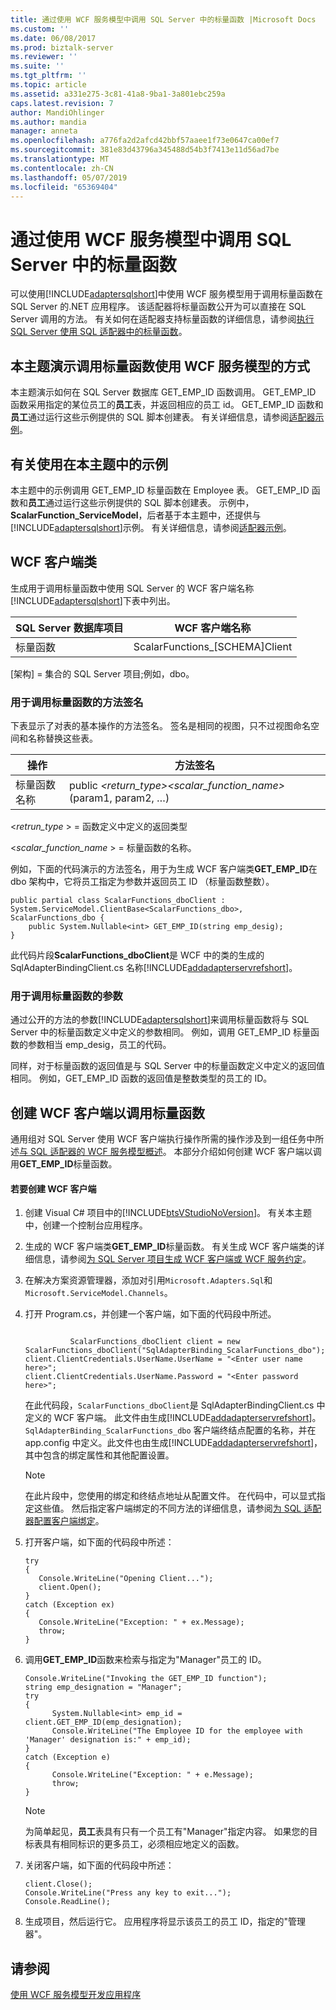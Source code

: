 ```yaml
---
title: 通过使用 WCF 服务模型中调用 SQL Server 中的标量函数 |Microsoft Docs
ms.custom: ''
ms.date: 06/08/2017
ms.prod: biztalk-server
ms.reviewer: ''
ms.suite: ''
ms.tgt_pltfrm: ''
ms.topic: article
ms.assetid: a331e275-3c81-41a8-9ba1-3a801ebc259a
caps.latest.revision: 7
author: MandiOhlinger
ms.author: mandia
manager: anneta
ms.openlocfilehash: a776fa2d2afcd42bbf57aaee1f73e0647ca00ef7
ms.sourcegitcommit: 381e83d43796a345488d54b3f7413e11d56ad7be
ms.translationtype: MT
ms.contentlocale: zh-CN
ms.lasthandoff: 05/07/2019
ms.locfileid: "65369404"
---
```

# <a name="invoke-scalar-functions-in-sql-server-by-using-the-wcf-service-model"></a>通过使用 WCF 服务模型中调用 SQL Server 中的标量函数
可以使用[!INCLUDE[adaptersqlshort](../../includes/adaptersqlshort-md.md)]中使用 WCF 服务模型用于调用标量函数在 SQL Server 的.NET 应用程序。 该适配器将标量函数公开为可以直接在 SQL Server 调用的方法。 有关如何在适配器支持标量函数的详细信息，请参阅[执行 SQL Server 使用 SQL 适配器中的标量函数](../../adapters-and-accelerators/adapter-sql/execute-scalar-functions-in-sql-server-using-the-sql-adapter.md)。  

## <a name="how-this-topic-demonstrates-invoking-scalar-functions-using-the-wcf-service-model"></a>本主题演示调用标量函数使用 WCF 服务模型的方式  
 本主题演示如何在 SQL Server 数据库 GET_EMP_ID 函数调用。 GET_EMP_ID 函数采用指定的某位员工的**员工**表，并返回相应的员工 id。 GET_EMP_ID 函数和**员工**通过运行这些示例提供的 SQL 脚本创建表。 有关详细信息，请参阅[适配器示例](../../adapters-and-accelerators/accelerator-rosettanet/adapter-samples.md)。  

## <a name="about-the-examples-used-in-this-topic"></a>有关使用在本主题中的示例  
 本主题中的示例调用 GET_EMP_ID 标量函数在 Employee 表。 GET_EMP_ID 函数和**员工**通过运行这些示例提供的 SQL 脚本创建表。 示例中， **ScalarFunction_ServiceModel**，后者基于本主题中，还提供与[!INCLUDE[adaptersqlshort](../../includes/adaptersqlshort-md.md)]示例。 有关详细信息，请参阅[适配器示例](../../adapters-and-accelerators/accelerator-rosettanet/adapter-samples.md)。  

## <a name="the-wcf-client-class"></a>WCF 客户端类  
 生成用于调用标量函数中使用 SQL Server 的 WCF 客户端名称[!INCLUDE[adaptersqlshort](../../includes/adaptersqlshort-md.md)]下表中列出。  

|SQL Server 数据库项目|WCF 客户端名称|  
|----------------------------------|---------------------|  
|标量函数|ScalarFunctions_[SCHEMA]Client|  

 [架构] = 集合的 SQL Server 项目;例如，dbo。  

### <a name="method-signature-for-invoking-scalar-functions"></a>用于调用标量函数的方法签名  
 下表显示了对表的基本操作的方法签名。 签名是相同的视图，只不过视图命名空间和名称替换这些表。  


|      操作       |                             方法签名                             |
|----------------------|--------------------------------------------------------------------------|
| 标量函数名称 | public *<return_type>*<em><scalar_function_name></em>(param1, param2, …) |

 \<*retrun_type* \> = 函数定义中定义的返回类型  

 \<*scalar_function_name* \> = 标量函数的名称。  

 例如，下面的代码演示的方法签名，用于为生成 WCF 客户端类**GET_EMP_ID**在 dbo 架构中，它将员工指定为参数并返回员工 ID （标量函数整数）。  

```  
public partial class ScalarFunctions_dboClient : System.ServiceModel.ClientBase<ScalarFunctions_dbo>, ScalarFunctions_dbo {      
    public System.Nullable<int> GET_EMP_ID(string emp_desig);  
}  
```  

 此代码片段**ScalarFunctions_dboClient**是 WCF 中的类的生成的 SqlAdapterBindingClient.cs 名称[!INCLUDE[addadapterservrefshort](../../includes/addadapterservrefshort-md.md)]。  

### <a name="parameters-for-invoking-scalar-functions"></a>用于调用标量函数的参数  
 通过公开的方法的参数[!INCLUDE[adaptersqlshort](../../includes/adaptersqlshort-md.md)]来调用标量函数将与 SQL Server 中的标量函数定义中定义的参数相同。 例如，调用 GET_EMP_ID 标量函数的参数相当 emp_desig，员工的代码。  

 同样，对于标量函数的返回值是与 SQL Server 中的标量函数定义中定义的返回值相同。 例如，GET_EMP_ID 函数的返回值是整数类型的员工的 ID。  

## <a name="creating-a-wcf-client-to-invoke-scalar-functions"></a>创建 WCF 客户端以调用标量函数  
 通用组对 SQL Server 使用 WCF 客户端执行操作所需的操作涉及到一组任务中所述[与 SQL 适配器的 WCF 服务模型概述](../../adapters-and-accelerators/adapter-sql/overview-of-the-wcf-service-model-with-the-sql-adapter.md)。 本部分介绍如何创建 WCF 客户端以调用**GET_EMP_ID**标量函数。  

#### <a name="to-create-a-wcf-client"></a>若要创建 WCF 客户端  

1. 创建 Visual C# 项目中的[!INCLUDE[btsVStudioNoVersion](../../includes/btsvstudionoversion-md.md)]。 有关本主题中，创建一个控制台应用程序。  

2. 生成的 WCF 客户端类**GET_EMP_ID**标量函数。 有关生成 WCF 客户端类的详细信息，请参阅[为 SQL Server 项目生成 WCF 客户端或 WCF 服务约定](../../adapters-and-accelerators/adapter-sql/generate-a-wcf-client-or-wcf-service-contract-for-sql-server-artifacts.md)。  

3. 在解决方案资源管理器，添加对引用`Microsoft.Adapters.Sql`和`Microsoft.ServiceModel.Channels`。  

4. 打开 Program.cs，并创建一个客户端，如下面的代码段中所述。  

   ```  

             ScalarFunctions_dboClient client = new ScalarFunctions_dboClient("SqlAdapterBinding_ScalarFunctions_dbo");  
   client.ClientCredentials.UserName.UserName = "<Enter user name here>";  
   client.ClientCredentials.UserName.Password = "<Enter password here>";  
   ```  

    在此代码段，`ScalarFunctions_dboClient`是 SqlAdapterBindingClient.cs 中定义的 WCF 客户端。 此文件由生成[!INCLUDE[addadapterservrefshort](../../includes/addadapterservrefshort-md.md)]。 `SqlAdapterBinding_ScalarFunctions_dbo` 客户端终结点配置的名称，并在 app.config 中定义。此文件也由生成[!INCLUDE[addadapterservrefshort](../../includes/addadapterservrefshort-md.md)]，其中包含的绑定属性和其他配置设置。  

   > [!NOTE]
   >  在此片段中，您使用的绑定和终结点地址从配置文件。 在代码中，可以显式指定这些值。 然后指定客户端绑定的不同方法的详细信息，请参阅[为 SQL 适配器配置客户端绑定](../../adapters-and-accelerators/adapter-sql/configure-a-client-binding-for-the-sql-adapter.md)。  

5. 打开客户端，如下面的代码段中所述：  

   ```  
   try  
   {  
      Console.WriteLine("Opening Client...");  
      client.Open();  
   }  
   catch (Exception ex)  
   {  
      Console.WriteLine("Exception: " + ex.Message);  
      throw;  
   }  
   ```  

6. 调用**GET_EMP_ID**函数来检索与指定为"Manager"员工的 ID。  

   ```  
   Console.WriteLine("Invoking the GET_EMP_ID function");  
   string emp_designation = "Manager";  
   try  
   {  
         System.Nullable<int> emp_id = client.GET_EMP_ID(emp_designation);  
         Console.WriteLine("The Employee ID for the employee with 'Manager' designation is:" + emp_id);  
   }  
   catch (Exception e)  
   {  
         Console.WriteLine("Exception: " + e.Message);  
         throw;  
   }  
   ```  

   > [!NOTE]
   >  为简单起见，**员工**表具有只有一个员工有"Manager"指定内容。 如果您的目标表具有相同标识的更多员工，必须相应地定义的函数。  

7. 关闭客户端，如下面的代码段中所述：  

   ```  
   client.Close();  
   Console.WriteLine("Press any key to exit...");  
   Console.ReadLine();  
   ```  

8. 生成项目，然后运行它。 应用程序将显示该员工的员工 ID，指定的"管理器"。  

## <a name="see-also"></a>请参阅  
[使用 WCF 服务模型开发应用程序](../../adapters-and-accelerators/adapter-sql/develop-sql-applications-using-the-wcf-service-model.md)